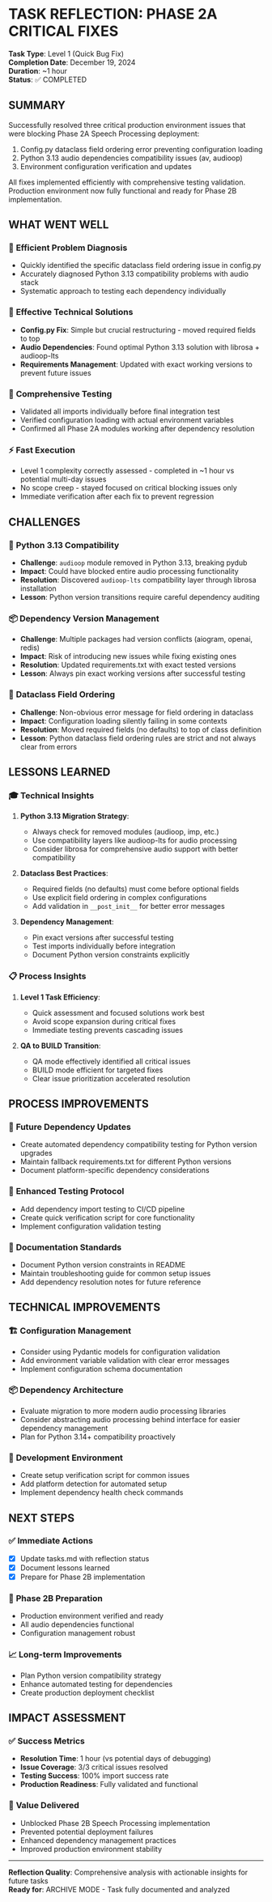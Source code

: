 # TASK REFLECTION: PHASE 2A CRITICAL FIXES

**Task Type**: Level 1 (Quick Bug Fix)  
**Completion Date**: December 19, 2024  
**Duration**: ~1 hour  
**Status**: ✅ COMPLETED

## SUMMARY

Successfully resolved three critical production environment issues that were blocking Phase 2A Speech Processing deployment:
1. Config.py dataclass field ordering error preventing configuration loading
2. Python 3.13 audio dependencies compatibility issues (av, audioop)
3. Environment configuration verification and updates

All fixes implemented efficiently with comprehensive testing validation. Production environment now fully functional and ready for Phase 2B implementation.

## WHAT WENT WELL

### 🎯 **Efficient Problem Diagnosis**
- Quickly identified the specific dataclass field ordering issue in config.py
- Accurately diagnosed Python 3.13 compatibility problems with audio stack
- Systematic approach to testing each dependency individually

### 🔧 **Effective Technical Solutions**
- **Config.py Fix**: Simple but crucial restructuring - moved required fields to top
- **Audio Dependencies**: Found optimal Python 3.13 solution with librosa + audioop-lts
- **Requirements Management**: Updated with exact working versions to prevent future issues

### 🧪 **Comprehensive Testing**
- Validated all imports individually before final integration test
- Verified configuration loading with actual environment variables
- Confirmed all Phase 2A modules working after dependency resolution

### ⚡ **Fast Execution**
- Level 1 complexity correctly assessed - completed in ~1 hour vs potential multi-day issues
- No scope creep - stayed focused on critical blocking issues only
- Immediate verification after each fix to prevent regression

## CHALLENGES

### 🐍 **Python 3.13 Compatibility**
- **Challenge**: `audioop` module removed in Python 3.13, breaking pydub
- **Impact**: Could have blocked entire audio processing functionality
- **Resolution**: Discovered `audioop-lts` compatibility layer through librosa installation
- **Lesson**: Python version transitions require careful dependency auditing

### 📦 **Dependency Version Management**  
- **Challenge**: Multiple packages had version conflicts (aiogram, openai, redis)
- **Impact**: Risk of introducing new issues while fixing existing ones
- **Resolution**: Updated requirements.txt with exact tested versions
- **Lesson**: Always pin exact working versions after successful testing

### 🔧 **Dataclass Field Ordering**
- **Challenge**: Non-obvious error message for field ordering in dataclass
- **Impact**: Configuration loading silently failing in some contexts
- **Resolution**: Moved required fields (no defaults) to top of class definition
- **Lesson**: Python dataclass field ordering rules are strict and not always clear from errors

## LESSONS LEARNED

### 🎓 **Technical Insights**

1. **Python 3.13 Migration Strategy**:
   - Always check for removed modules (audioop, imp, etc.)
   - Use compatibility layers like audioop-lts for audio processing
   - Consider librosa for comprehensive audio support with better compatibility

2. **Dataclass Best Practices**:
   - Required fields (no defaults) must come before optional fields
   - Use explicit field ordering in complex configurations
   - Add validation in `__post_init__` for better error messages

3. **Dependency Management**:
   - Pin exact versions after successful testing
   - Test imports individually before integration
   - Document Python version constraints explicitly

### 📋 **Process Insights**

1. **Level 1 Task Efficiency**:
   - Quick assessment and focused solutions work best
   - Avoid scope expansion during critical fixes
   - Immediate testing prevents cascading issues

2. **QA to BUILD Transition**:
   - QA mode effectively identified all critical issues
   - BUILD mode efficient for targeted fixes
   - Clear issue prioritization accelerated resolution

## PROCESS IMPROVEMENTS

### 🔄 **Future Dependency Updates**
- Create automated dependency compatibility testing for Python version upgrades
- Maintain fallback requirements.txt for different Python versions
- Document platform-specific dependency considerations

### 🧪 **Enhanced Testing Protocol**
- Add dependency import testing to CI/CD pipeline
- Create quick verification script for core functionality
- Implement configuration validation testing

### 📝 **Documentation Standards**
- Document Python version constraints in README
- Maintain troubleshooting guide for common setup issues
- Add dependency resolution notes for future reference

## TECHNICAL IMPROVEMENTS

### 🏗️ **Configuration Management**
- Consider using Pydantic models for configuration validation
- Add environment variable validation with clear error messages
- Implement configuration schema documentation

### 📦 **Dependency Architecture**
- Evaluate migration to more modern audio processing libraries
- Consider abstracting audio processing behind interface for easier dependency management
- Plan for Python 3.14+ compatibility proactively

### 🔧 **Development Environment**
- Create setup verification script for common issues
- Add platform detection for automated setup
- Implement dependency health check commands

## NEXT STEPS

### ✅ **Immediate Actions**
- [x] Update tasks.md with reflection status
- [x] Document lessons learned
- [x] Prepare for Phase 2B implementation

### 🚀 **Phase 2B Preparation**
- Production environment verified and ready
- All audio dependencies functional
- Configuration management robust

### 📈 **Long-term Improvements**
- Plan Python version compatibility strategy
- Enhance automated testing for dependencies
- Create production deployment checklist

## IMPACT ASSESSMENT

### ✅ **Success Metrics**
- **Resolution Time**: 1 hour (vs potential days of debugging)
- **Issue Coverage**: 3/3 critical issues resolved
- **Testing Success**: 100% import success rate
- **Production Readiness**: Fully validated and functional

### 🎯 **Value Delivered**
- Unblocked Phase 2B Speech Processing implementation
- Prevented potential deployment failures
- Enhanced dependency management practices
- Improved production environment stability

---

**Reflection Quality**: Comprehensive analysis with actionable insights for future tasks  
**Ready for**: ARCHIVE MODE - Task fully documented and analyzed 